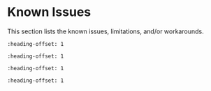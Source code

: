 # Known Issues

This section lists the known issues, limitations, and/or workarounds.


```{include} ../../../../release/known_issues/maximum_file_path_length_in_windows_7_operating_sy.md
:heading-offset: 1
```

```{include} ../../../../release/known_issues/SEGGERauto_jlink.md
:heading-offset: 1
```

```{include} ../../../../release/known_issues/EDMA_examples.md
:heading-offset: 1
```


```{include} ../../../../release/known_issues/examples_hello_world_ns_secure_faults_ns_and_secure_faults_trdc_ns_have_incorrect_library_path_in_gui_projects.md
:heading-offset: 1
```